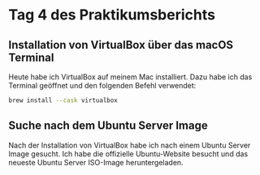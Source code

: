 # Tag 4 des Praktikumsberichts

## Installation von VirtualBox über das macOS Terminal

Heute habe ich VirtualBox auf meinem Mac installiert. Dazu habe ich das Terminal geöffnet und den folgenden Befehl verwendet:

```bash
brew install --cask virtualbox
```
## Suche nach dem Ubuntu Server Image

Nach der Installation von VirtualBox habe ich nach einem Ubuntu Server Image gesucht. Ich habe die offizielle Ubuntu-Website besucht und das neueste Ubuntu Server ISO-Image heruntergeladen.

